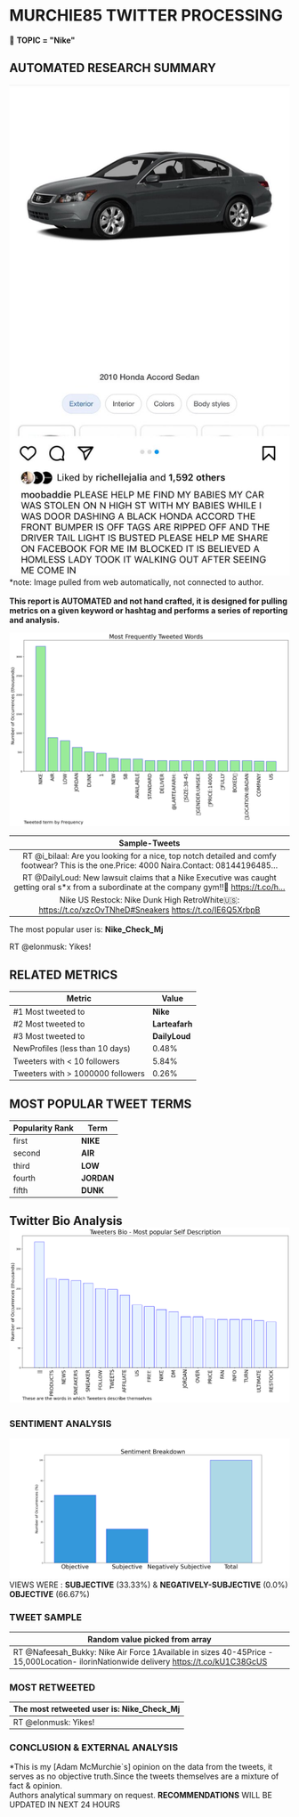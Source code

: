 # MURCHIE85 TWITTER PROCESSING 
&#x1F34E; **TOPIC = "Nike"**

## AUTOMATED RESEARCH SUMMARY

![image](assets/2022-12-21hashtagImage.png)*note: Image pulled from web automatically, not connected to author.
<br></br>
<b> This report is AUTOMATED and not hand crafted, it is designed for pulling metrics on a given keyword or hashtag and performs a series of reporting and analysis.</b>



![image](assets/2022-12-21TWEETS.png)



|                **Sample-Tweets**        |
| :-------------: |
| RT @i_bilaal: Are you looking for a nice, top notch detailed and comfy footwear? This is the one.Price: 4000 Naira.Contact: 08144196485… |
| RT @DailyLoud: New lawsuit claims that a Nike Executive was caught getting oral s*x from a subordinate at the company gym‼️👀 https://t.co/h… |
| Nike US Restock: Nike Dunk High RetroWhite🇺🇸: https://t.co/xzcOvTNheD#Sneakers https://t.co/IE6Q5XrbpB |

The most popular user is: **Nike_Check_Mj**
<div class="alert alert-block alert-danger"> RT @elonmusk: Yikes!</div>

## RELATED METRICS<br>
| Metric | Value |
| ------------- | ------------- |
| #1 Most tweeted to  | **Nike** |
| #2 Most tweeted to  | **Larteafarh** |
| #3 Most tweeted to  | **DailyLoud** |
| NewProfiles (less than 10 days) | 0.48%  |
| Tweeters with < 10 followers  | 5.84%|
| Tweeters with > 1000000 followers  | 0.26%  |



## MOST POPULAR TWEET TERMS 


| Popularity Rank  | Term |
| ------------- | ------------- |
| first  | **NIKE**  |
| second  | **AIR**  |
| third  | **LOW** |
| fourth  | **JORDAN**  |
| fifth  | **DUNK**  |


## Twitter Bio Analysis![image](assets/2022-12-21BIO.png)
### SENTIMENT ANALYSIS
![image](assets/2022-12-21sentiment.png)
VIEWS WERE : **SUBJECTIVE**  (33.33%) & **NEGATIVELY-SUBJECTIVE** (0.0%) **OBJECTIVE** (66.67%)

### TWEET SAMPLE 
| Random value picked from array |
| ------------- |
|RT @Nafeesah_Bukky: Nike Air Force 1Available in sizes 40-45Price - 15,000Location- ilorinNationwide delivery https://t.co/kU1C38GcUS |

### MOST RETWEETED 

| The most retweeted user is: **Nike_Check_Mj**  |
| ------------- |
| RT @elonmusk: Yikes! |

### CONCLUSION & EXTERNAL ANALYSIS

*This is my [Adam McMurchie`s] opinion on the data from the tweets, it serves as no objective truth.Since the tweets themselves are a mixture of fact & opinion.<br>
Authors analytical summary on request.
**RECOMMENDATIONS** WILL BE UPDATED IN NEXT  24 HOURS <br>
